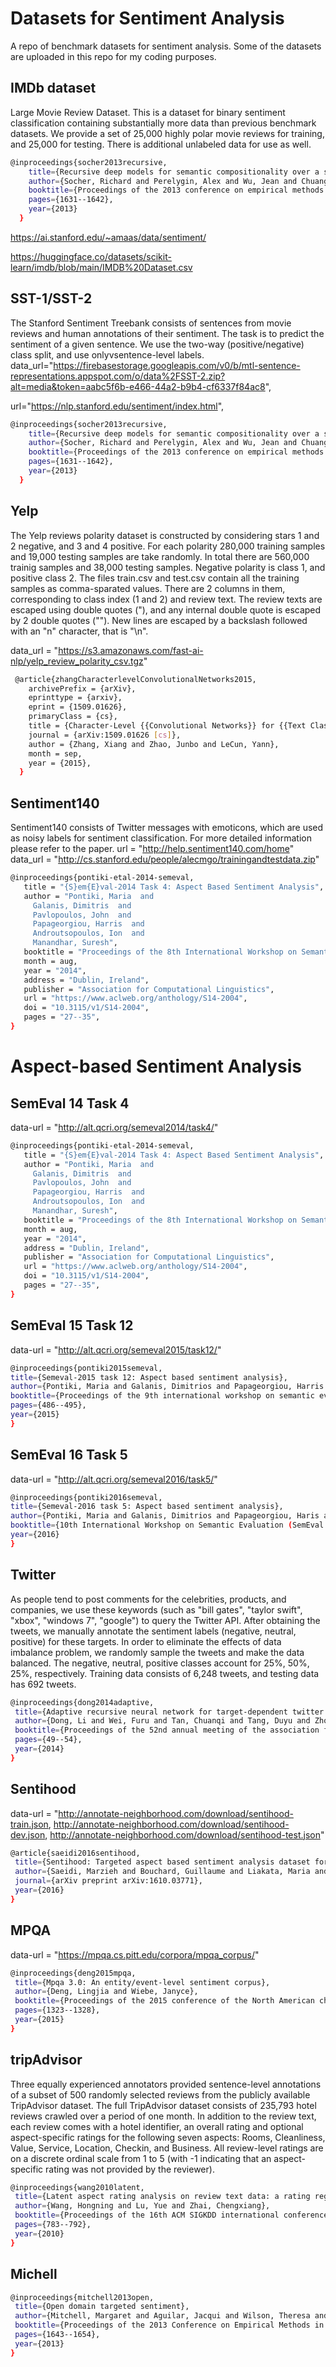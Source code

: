 # Datasets for Sentiment Analysis

A repo of benchmark datasets for sentiment analysis. Some of the datasets are uploaded in this repo for my coding purposes.

## IMDb dataset

Large Movie Review Dataset. This is a dataset for binary sentiment classification containing substantially more data than previous benchmark datasets. We provide a set of 25,000 highly polar movie reviews for training, and 25,000 for testing. There is additional unlabeled data for use as well.

```bash
@inproceedings{socher2013recursive,
    title={Recursive deep models for semantic compositionality over a sentiment treebank},
    author={Socher, Richard and Perelygin, Alex and Wu, Jean and Chuang, Jason and Manning, Christopher D and Ng, Andrew and Potts, Christopher},
    booktitle={Proceedings of the 2013 conference on empirical methods in natural language processing},
    pages={1631--1642},
    year={2013}
  }
```

https://ai.stanford.edu/~amaas/data/sentiment/

https://huggingface.co/datasets/scikit-learn/imdb/blob/main/IMDB%20Dataset.csv


## SST-1/SST-2
The Stanford Sentiment Treebank consists of sentences from movie reviews and human annotations of their sentiment. The task is to predict the sentiment of a given sentence. We use the two-way (positive/negative) class split, and use onlyvsentence-level labels. data_url="https://firebasestorage.googleapis.com/v0/b/mtl-sentence-representations.appspot.com/o/data%2FSST-2.zip?alt=media&token=aabc5f6b-e466-44a2-b9b4-cf6337f84ac8",

url="https://nlp.stanford.edu/sentiment/index.html",

```bash
@inproceedings{socher2013recursive,
    title={Recursive deep models for semantic compositionality over a sentiment treebank},
    author={Socher, Richard and Perelygin, Alex and Wu, Jean and Chuang, Jason and Manning, Christopher D and Ng, Andrew and Potts, Christopher},
    booktitle={Proceedings of the 2013 conference on empirical methods in natural language processing},
    pages={1631--1642},
    year={2013}
  }
```


## Yelp
The Yelp reviews polarity dataset is constructed by considering stars 1 and 2 negative, and 3 and 4 positive. For each polarity 280,000 training samples and 19,000 testing samples are take randomly. In total there are 560,000 trainig samples and 38,000 testing samples. Negative polarity is class 1, and positive class 2. The files train.csv and test.csv contain all the training samples as comma-sparated values. There are 2 columns in them, corresponding to class index (1 and 2) and review text. The review texts are escaped using double quotes ("), and any internal double quote is escaped by 2 double quotes (""). New lines are escaped by a backslash followed with an "n" character, that is "\n".

data_url = "https://s3.amazonaws.com/fast-ai-nlp/yelp_review_polarity_csv.tgz"

```bash
 @article{zhangCharacterlevelConvolutionalNetworks2015,
    archivePrefix = {arXiv},
    eprinttype = {arxiv},
    eprint = {1509.01626},
    primaryClass = {cs},
    title = {Character-Level {{Convolutional Networks}} for {{Text Classification}}}
    journal = {arXiv:1509.01626 [cs]},
    author = {Zhang, Xiang and Zhao, Junbo and LeCun, Yann},
    month = sep,
    year = {2015},
  }
```

## Sentiment140
Sentiment140 consists of Twitter messages with emoticons, which are used as noisy labels for sentiment classification. For more detailed information please refer to the paper. url = "http://help.sentiment140.com/home" data_url = "http://cs.stanford.edu/people/alecmgo/trainingandtestdata.zip"

```bash
@inproceedings{pontiki-etal-2014-semeval,
   title = "{S}em{E}val-2014 Task 4: Aspect Based Sentiment Analysis",
   author = "Pontiki, Maria  and
     Galanis, Dimitris  and
     Pavlopoulos, John  and
     Papageorgiou, Harris  and
     Androutsopoulos, Ion  and
     Manandhar, Suresh",
   booktitle = "Proceedings of the 8th International Workshop on Semantic Evaluation ({S}em{E}val 2014)",
   month = aug,
   year = "2014",
   address = "Dublin, Ireland",
   publisher = "Association for Computational Linguistics",
   url = "https://www.aclweb.org/anthology/S14-2004",
   doi = "10.3115/v1/S14-2004",
   pages = "27--35",
}
```

# Aspect-based Sentiment Analysis

## SemEval 14 Task 4
data-url = "http://alt.qcri.org/semeval2014/task4/"

```bash
@inproceedings{pontiki-etal-2014-semeval,
   title = "{S}em{E}val-2014 Task 4: Aspect Based Sentiment Analysis",
   author = "Pontiki, Maria  and
     Galanis, Dimitris  and
     Pavlopoulos, John  and
     Papageorgiou, Harris  and
     Androutsopoulos, Ion  and
     Manandhar, Suresh",
   booktitle = "Proceedings of the 8th International Workshop on Semantic Evaluation ({S}em{E}val 2014)",
   month = aug,
   year = "2014",
   address = "Dublin, Ireland",
   publisher = "Association for Computational Linguistics",
   url = "https://www.aclweb.org/anthology/S14-2004",
   doi = "10.3115/v1/S14-2004",
   pages = "27--35",
}
```

## SemEval 15 Task 12
data-url = "http://alt.qcri.org/semeval2015/task12/"

```bash
@inproceedings{pontiki2015semeval,
title={Semeval-2015 task 12: Aspect based sentiment analysis},
author={Pontiki, Maria and Galanis, Dimitrios and Papageorgiou, Harris and Manandhar, Suresh and Androutsopoulos, Ion},
booktitle={Proceedings of the 9th international workshop on semantic evaluation (SemEval 2015)},
pages={486--495},
year={2015}
}
```

## SemEval 16 Task 5
data-url = "http://alt.qcri.org/semeval2016/task5/"

```bash
@inproceedings{pontiki2016semeval,
title={Semeval-2016 task 5: Aspect based sentiment analysis},
author={Pontiki, Maria and Galanis, Dimitrios and Papageorgiou, Haris and Androutsopoulos, Ion and Manandhar, Suresh and Al-Smadi, Mohammad and Al-Ayyoub, Mahmoud and Zhao, Yanyan and Qin, Bing and De Clercq, Orph{\'e}e and others},
booktitle={10th International Workshop on Semantic Evaluation (SemEval 2016)},
year={2016}
}
```

## Twitter
As people tend to post comments for the celebrities, products, and companies, we use these keywords (such as "bill gates", "taylor swift", "xbox", "windows 7", "google") to query the Twitter API. After obtaining the tweets, we manually annotate the sentiment labels (negative, neutral, positive) for these targets. In order to eliminate the effects of data imbalance problem, we randomly sample the tweets and make the data balanced. The negative, neutral, positive classes account for 25%, 50%, 25%, respectively. Training data consists of 6,248 tweets, and testing data has 692 tweets.

```bash
@inproceedings{dong2014adaptive,
 title={Adaptive recursive neural network for target-dependent twitter sentiment classification},
 author={Dong, Li and Wei, Furu and Tan, Chuanqi and Tang, Duyu and Zhou, Ming and Xu, Ke},
 booktitle={Proceedings of the 52nd annual meeting of the association for computational linguistics (volume 2: Short papers)},
 pages={49--54},
 year={2014}
}
```

## Sentihood
data-url = "http://annotate-neighborhood.com/download/sentihood-train.json, http://annotate-neighborhood.com/download/sentihood-dev.json, http://annotate-neighborhood.com/download/sentihood-test.json"

```bash
@article{saeidi2016sentihood,
 title={Sentihood: Targeted aspect based sentiment analysis dataset for urban neighbourhoods},
 author={Saeidi, Marzieh and Bouchard, Guillaume and Liakata, Maria and Riedel, Sebastian},
 journal={arXiv preprint arXiv:1610.03771},
 year={2016}
}
```


## MPQA
data-url = "https://mpqa.cs.pitt.edu/corpora/mpqa_corpus/"

```bash
@inproceedings{deng2015mpqa,
 title={Mpqa 3.0: An entity/event-level sentiment corpus},
 author={Deng, Lingjia and Wiebe, Janyce},
 booktitle={Proceedings of the 2015 conference of the North American chapter of the association for computational linguistics: human language technologies},
 pages={1323--1328},
 year={2015}
}
```

## tripAdvisor
Three equally experienced annotators provided sentence-level annotations of a subset of 500 randomly selected reviews from the publicly available TripAdvisor dataset. The full TripAdvisor dataset consists of 235,793 hotel reviews crawled over a period of one month. In addition to the review text, each review comes with a hotel identifier, an overall rating and optional aspect-specific ratings for the following seven aspects: Rooms, Cleanliness, Value, Service, Location, Checkin, and Business. All review-level ratings are on a discrete ordinal scale from 1 to 5 (with -1 indicating that an aspect-specific rating was not provided by the reviewer).

```bash
@inproceedings{wang2010latent,
 title={Latent aspect rating analysis on review text data: a rating regression approach},
 author={Wang, Hongning and Lu, Yue and Zhai, Chengxiang},
 booktitle={Proceedings of the 16th ACM SIGKDD international conference on Knowledge discovery and data mining},
 pages={783--792},
 year={2010}
}
```

## Michell

```bash
@inproceedings{mitchell2013open,
 title={Open domain targeted sentiment},
 author={Mitchell, Margaret and Aguilar, Jacqui and Wilson, Theresa and Van Durme, Benjamin},
 booktitle={Proceedings of the 2013 Conference on Empirical Methods in Natural Language Processing},
 pages={1643--1654},
 year={2013}
}
```
